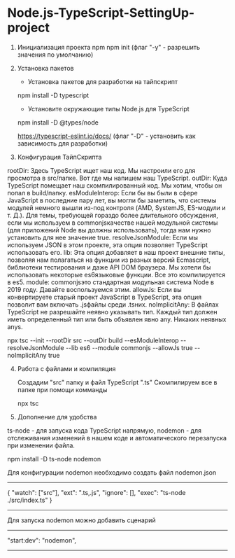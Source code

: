 # Node.js-TypeScript-SettingUp-project

1. Инициализация проекта npm
   npm init (флаг "-y" - разрешить значения по умолчанию)

2. Установка пакетов

   - Установка пакетов для разработки на тайпскрипт

   npm install -D typescript

   - Установите окружающие типы Node.js для TypeScript

   npm install -D @types/node

   https://typescript-eslint.io/docs/
   (флаг "-D" - установить как зависимость для разработки)

3. Конфигурация ТайпСкрипта

rootDir: Здесь TypeScript ищет наш код. Мы настроили его для просмотра в src/папке. Вот где мы напишем наш TypeScript.
outDir: Куда TypeScript помещает наш скомпилированный код. Мы хотим, чтобы он попал в build/папку.
esModuleInterop: Если бы вы были в сфере JavaScript в последние пару лет, вы могли бы заметить, что системы модулей немного вышли из-под контроля (AMD, SystemJS, ES-модули и т. Д.). Для темы, требующей гораздо более длительного обсуждения, если мы используем в commonjsкачестве нашей модульной системы (для приложений Node вы должны использовать), тогда нам нужно установить для нее значение true.
resolveJsonModule: Если мы используем JSON в этом проекте, эта опция позволяет TypeScript использовать его.
lib: Эта опция добавляет в наш проект внешние типы, позволяя нам полагаться на функции из разных версий Ecmascript, библиотеки тестирования и даже API DOM браузера. Мы хотели бы использовать некоторые es6языковые функции. Все это компилируется в es5.
module: commonjsэто стандартная модульная система Node в 2019 году. Давайте воспользуемся этим.
allowJs: Если вы конвертируете старый проект JavaScript в TypeScript, эта опция позволит вам включать .jsфайлы среди .tsних.
noImplicitAny: В файлах TypeScript не разрешайте неявно указывать тип. Каждый тип должен иметь определенный тип или быть объявлен явно any. Никаких неявных anys.

npx tsc --init --rootDir src --outDir build --esModuleInterop --resolveJsonModule --lib es6 --module commonjs --allowJs true --noImplicitAny true

4. Работа с файлами и компиляция

   Создадим "src" папку и файл TypeScript ".ts"
   Скомпилируем все в папке при помощи комманды

   npx tsc

5. Дополнение для удобства

ts-node - для запуска кода TypeScript напрямую,
nodemon - для отслеживания изменений в нашем коде и автоматического перезапуска при изменении файла.

npm install -D ts-node nodemon

Для конфигурации nodemon необходимо создать файл nodemon.json

---

{
"watch": ["src"],
"ext": ".ts,.js",
"ignore": [],
"exec": "ts-node ./src/index.ts"
}

---

Для запуска nodemon можно добавить сценарий

---

"start:dev": "nodemon",

---
